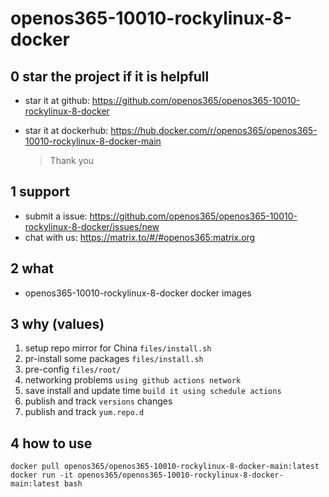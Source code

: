 # openos365-10010-rockylinux-8-docker

## 0 star the project if it is helpfull

* star it at github: https://github.com/openos365/openos365-10010-rockylinux-8-docker
* star it at dockerhub: https://hub.docker.com/r/openos365/openos365-10010-rockylinux-8-docker-main

  > Thank you

## 1 support

* submit a issue: https://github.com/openos365/openos365-10010-rockylinux-8-docker/issues/new
* chat with us: https://matrix.to/#/#openos365:matrix.org

## 2 what

* openos365-10010-rockylinux-8-docker docker images
  
## 3 why (values)

1. setup repo mirror for China `files/install.sh`
1. pr-install some packages `files/install.sh`
1. pre-config `files/root/`
1. networking problems `using github actions network`
1. save install and update time `build it using schedule actions`
1. publish and track `versions` changes
1. publish and track `yum.repo.d`

## 4 how to use

```
docker pull openos365/openos365-10010-rockylinux-8-docker-main:latest
docker run -it openos365/openos365-10010-rockylinux-8-docker-main:latest bash
```
